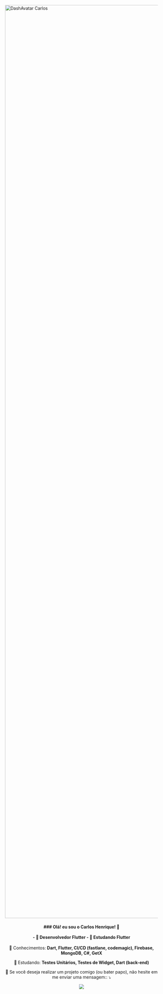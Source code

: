 <img src="images/plano_de_fundo_pixel.gif" min-width="3000px" max-width="3000px" width="3000px" align="center" alt="DashAvatar Carlos">
<h4 align="center"> 
  ### Olá! eu sou o Carlos Henrique! 👋
  <br />
  <br />
  - 🔭 Desenvolvedor <strong>Flutter</strong>
  - 🌱 Estudando <strong>Flutter</strong>
</h4>

<p align="center">
  🦄 Conhecimentos: <strong>Dart, Flutter, CI/CD (fastlane, codemagic), Firebase, MongoDB, C#, GetX</strong>
</p>

<p align="center">
  🌱 Estudando: <strong>Testes Unitários, Testes de Widget, Dart (back-end)</strong>
</p>

<p align="center">
  💌 Se você deseja realizar um projeto comigo (ou bater papo), não hesite em me enviar uma mensagem:: ⤵️
</p>

<p align="center">  
  <a href="https://www.linkedin.com/in/carloshenriquetarabal/" alt="Linkedin">
  <img src="https://img.shields.io/badge/-Linkedin-0e76a8?style=for-the-badge&logo=Linkedin&logoColor=white&link=https://www.linkedin.com/in/carloshenriquetarabal/" /></a>
</p>  
